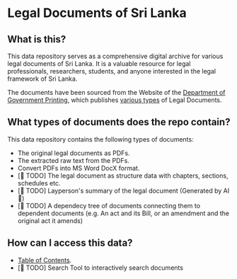 # Legal Documents of Sri Lanka

## What is this?

This data repository serves as a comprehensive digital archive for various legal documents of Sri Lanka. It is a valuable resource for legal professionals, researchers, students, and anyone interested in the legal framework of Sri Lanka.

The documents have been sourced from the Website of the [Department of Government Printing](http://documents.gov.lk), which publishes [various types](README.pub_type.md) of Legal Documents.

## What types of documents does the repo contain?

This data repository contains the following types of documents:

* The original legal documents as PDFs.
* The extracted raw text from the PDFs.
* Convert PDFs into MS Word DocX format. 
* [📝 TODO] The legal document as structure data with chapters, sections, schedules etc. 
* [📝 TODO] Layperson's summary of the legal document (Generated by AI🤖) 
* [📝 TODO] A dependecy tree of documents connecting them to dependent documents (e.g. An act and its Bill, or an amendment and the original act it amends) 

## How can I access this data?

* [Table of Contents](README.data.md).
* [📝 TODO] Search Tool to interactively search documents
